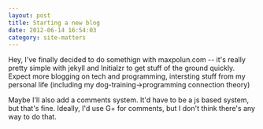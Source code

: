 ```yaml
---
layout: post
title: Starting a new blog
date: 2012-06-14 16:54:03
category: site-matters
---
```

Hey, I've finally decided to do somethign with maxpolun.com -- it's really pretty simple with jekyll and Initialzr to get stuff of the ground quickly.
Expect more blogging on tech and programming, intersting stuff from my personal life (including my dog-training&rarr;programming connection theory)

Maybe I'll also add a comments system. It'd have to be a js based system, but that's fine. Ideally, I'd use G+ for comments, but I don't think there's any way to do that.
